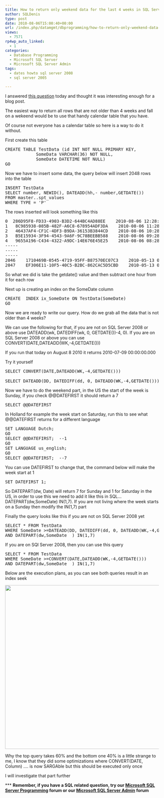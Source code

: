 ```yaml
---
title: How to return only weekend data for the last 4 weeks in SQL Server
author: SQLDenis
type: post
date: 2010-08-06T15:00:40+00:00
url: /index.php/datamgmt/dbprogramming/how-to-return-only-weekend-data-for-the/
views:
  - 7571
rp4wp_auto_linked:
  - 1
categories:
  - Database Programming
  - Microsoft SQL Server
  - Microsoft SQL Server Admin
tags:
  - dates howto sql server 2008
  - sql server 2005

---
```

I answered [this question][1] today and thought it was interesting enough for a blog post.
  
The easiest way to return all rows that are not older than 4 weeks and fall on a wekeend would be to use that handy calendar table that you have.
  
Of course not everyone has a calendar table so here is a way to do it without.

First create this table

<pre>CREATE TABLE TestData (id INT NOT NULL PRIMARY KEY, 
			SomeData VARCHAR(36) NOT NULL, 
			SomeDate DATETIME NOT NULL)
GO</pre>

Now we have to insert some data, the query below will insert 2048 rows into the table

<pre>INSERT TestData
SELECT number, NEWID(), DATEADD(hh,- number,GETDATE())
FROM master..spt_values
WHERE TYPE = 'P'</pre>

The rows inserted will look something like this

<pre>0	286D95F8-FD33-4903-B3D2-644BC4AD88EE	2010-08-06 12:28:09.913
1	8C985938-085B-482F-A6C8-678954ADF3DA	2010-08-06 11:28:09.913
2	46437AF4-CF1C-4DF3-B9DA-36153B3844CD	2010-08-06 10:28:09.913
3	B5E15934-3F94-4543-9A6F-9C78BEEBB588	2010-08-06 09:28:09.913
4	9655A196-C434-4322-A9DC-14E676E45E25	2010-08-06 08:28:09.913
-----
-----
-----
2046	1710469B-0545-4719-95FF-B87570EC07C3	2010-05-13 06:28:09.913
2047	EF306E11-10F5-40C5-B2BC-862CAC5D5CBD	2010-05-13 05:28:09.913</pre>

So what we did is take the getdate() value and then subtract one hour from it for each row

Next up is creating an index on the SomeDate column

<pre>CREATE  INDEX ix_SomeDate ON TestData(SomeDate)
GO</pre>

Now we are ready to write our query. How do we grab all the data that is not older than 4 weeks?
  
We can use the following for that, if you are not on SQL Server 2008 or above use DATEADD(wk, DATEDIFF(wk, 0, GETDATE())-4, 0). If you are on SQL Server 2008 or above you can use CONVERT(DATE,DATEADD(WK,-4,GETDATE()))

If you run that today on August 8 2010 it returns 2010-07-09 00:00:00.000
  
Try it yourself

<pre>SELECT CONVERT(DATE,DATEADD(WK,-4,GETDATE()))

SELECT DATEADD(DD, DATEDIFF(dd, 0, DATEADD(WK,-4,GETDATE()))+0, 0)</pre>

Now we have to do the weekend part, in the US the start of the week is Sunday, if you check @@DATEFIRST it should return a 7

<pre>SELECT @@DATEFIRST</pre>

In Holland for example the week start on Saturday, run this to see what @@DATEFIRST returns for a different language

<pre>SET LANGUAGE Dutch;
GO
SELECT @@DATEFIRST;  --1
GO
SET LANGUAGE us_english;
GO
SELECT @@DATEFIRST;  --7</pre>

You can use DATEFIRST to change that, the command below will make the week start at 1

<pre>SET DATEFIRST 1;</pre>

So DATEPART(dw, Date) will return 7 for Sunday and 1 for Saturday in the US, in order to use this we need to add it like this in SQL&#8230; DATEPART(dw,SomeDate) IN(1,7). If you are not living where the week starts on a Sunday then modify the IN(1,7) part

Finally the query looks like this if you are not on SQL Server 2008 yet

<pre>SELECT * FROM TestData
WHERE SomeDate &gt;=DATEADD(DD, DATEDIFF(dd, 0, DATEADD(WK,-4,GETDATE()))+0, 0)
AND DATEPART(dw,SomeDate  ) IN(1,7)</pre>

If you are on SQl Server 2008, then you can use this query

<pre>SELECT * FROM TestData
WHERE SomeDate &gt;=CONVERT(DATE,DATEADD(WK,-4,GETDATE()))
AND DATEPART(dw,SomeDate  ) IN(1,7)</pre>

Below are the execution plans, as you can see both queries result in an index seek

<img src="/wp-content/uploads/blogs/DataMgmt//Execution plan.PNG" alt="" title="" width="855" height="536" />

Why the top query takes 60% and the bottom one 40% is a little strange to me, I know that they did some optimizations where CONVERT(DATE, Column) &#8230;. is now SARGAble but this should be executed only once

I will investigate that part further

\*** **Remember, if you have a SQL related question, try our [Microsoft SQL Server Programming][2] forum or our [Microsoft SQL Server Admin][3] forum**<ins></ins>

 [1]: http://stackoverflow.com/questions/3425412/sql-only-select-records-from-weekends/3425437#3425437
 [2]: http://forum.ltd.local/viewforum.php?f=17
 [3]: http://forum.ltd.local/viewforum.php?f=22